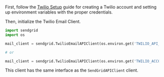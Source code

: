 First, follow the [Twilio Setup](twilio-setup.md) guide for creating a Twilio account and setting up environment variables with the proper credentials.

Then, initialize the Twilio Email Client.

```python
import sendgrid
import os

mail_client = sendgrid.TwilioEmailAPIClient(os.environ.get('TWILIO_API_KEY'), os.environ.get('TWILIO_API_SECRET'))

# or

mail_client = sendgrid.TwilioEmailAPIClient(os.environ.get('TWILIO_ACCOUNT_SID'), os.environ.get('TWILIO_AUTH_TOKEN'))
```

This client has the same interface as the `SendGridAPIClient` client.

